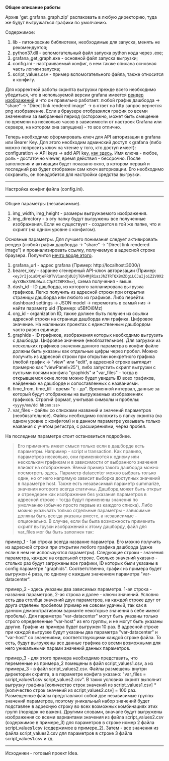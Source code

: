 
__Общее описание работы__

Архив 'get_grafana_graph.zip' распаковать в любую директорию, туда же будут выгружаться графики по умолчанию.

Содержимое:

1) lib - питоновские библиотеки, необходимые для запуска, менять не рекомендуется;
2) python37.dll - вспомогательный файл запуска python кода через .exe;
3) grafana_get_graph.exe - основной файл запуска выгрузки;
4) config.ini - настраиваемый конфиг, в нем также описана основная часть логики запуска;
5) script_values.csv - пример вспомогательного файла, также относится к конфигу.

Для корректной работы скрипта выгрузки прежде всего необходимо убедиться, что в используемой версии grafana имеется [рендер изображений](https://grafana.com/grafana/plugins/grafana-image-renderer/) и что он правильно работает: любой график дашборда → "share" → "Direct link rendered image" → в ответ на http запрос вернется png изображение. Если в браузере отобразился график со всеми значениями за выбранный период (осторожно, может быть смещение по времени на несколько часов в зависимости от настроек Grafana или сервера, на котором она запущена) - то все отлично.

Теперь необходимо сформировать ключ для API авторизации в grafana или Bearer Key. Для этого необходим админский доступ к grafana (либо можно попросить ключ на чтение у того, кто доступ имеет): configuration → API keys → add API key, [как здесь](https://github.com/D4nD4nce/QA_LoadTesting_Info/blob/main/grafana_graph_downloader/examples/description_1.PNG). Имя ключа - любое, роль - достаточно viewer, время действия - бессрочно. После заполнения и активации будет показано окно, в котором первый и последний раз будет отображен сам ключ авторизации. Его необходимо сохранить, он понадобится для настройки средства выгрузки.

----------------------------------------------------------------------------------------------------------------------

Настройка конфиг файла (config.ini).

--------

Общие параметры (независимые).

1. img_width, img_height - размеры выгружаемого изображения.
1. img_directory - в эту папку будут выгружены все полученные изображения. Если не существует - создается в той же папке, что и скрипт (на одном уровне с конфигом).


Основные параметры.
Для лучшего понимания следует активировать рендер (любой график дашборда → "share" → "Direct link rendered image") и проанализировать ссылку, получаемую в адресной строке браузера. Получится [нечто вроде этого](https://github.com/D4nD4nce/QA_LoadTesting_Info/blob/main/grafana_graph_downloader/examples/description_2.png).

1. grafana_url - адрес grafana (Пример: http://localhost:3000/)
1. bearer_key - заранее сгенереный API-ключ авторизации (Пример: `<eyJrIjoiaDNjeFR0TVV1andjdUJjTGh4MjR1azJhZTRTQXBmZDgiLCJuIjoiZ2V0X2dyYXBoX3V0aWwiLCJpZCI6MX0=>`), схема получения - выше.
1. dash_id - ID дашборда, из которого запланирована выгрузка графиков. Легко получить из адресной строки при открытии страницы дашборда или любого из графиков. Либо перейти: dashboard settings → JSON model → перемотать в самый низ → найти параметр uid (Пример: u5BfOi0Mz)
1. org_id - organization ID, также должен быть получен из ссылки адресной строки на странице дашборда или графика. Цифровое значение. На маленьких проектах с единственным дашбордом часто равен единице.
1. graphids - ID графиков, изображения которых необходимо выгрузить с дашборда. Цифровое значение (необязательное). Для загрузки из нескольких графиков значения данного параметра в конфиг файле должны быть указаны как отдельные цифры через пробел. Можно получить из адресной строки при открытии конкретного графика (любой график → "view" или "edit", в адресной строке выглядит примерно как "viewPanel=25"), либо запустить скрипт выгрузки с пустыми полями конфига "graphids" и "var_files" - тогда в открывшемся окне логов можно будет увидеть ID всех графиков, найденных на дашборде и сопоставленных с названиями.
1. time_from, time_till - время "с - до". Временной интервал, данные за который будут отображены на выгружаемых изображениях графиков. Строгий формат, учитывая символы и пробелы:
`<yyyy/mm/dd hh:mm:ss>`
1. var_files - файлы со списками названий и значений параметров (необязательное). Файлы необходимо положить в папку скрипта (на одном уровне с конфигом) и в данном параметре указывать только названия с учетом регистра, с расширениями, через пробел.

На последнем параметре стоит остановиться подробнее.

> Его применять имеет смысл только если в дашборде есть параметры. Например - script и transaction. Как правило, параметров несколько, они применяются к одному или нескольким графикам и в зависимости от выбранного значения влияют на отображение.
> Явный пример такого дашборда можно посмотреть здесь. Параметр datacenter можно выбрать только один, но от него напрямую зависит выборка доступных значений в параметре host. Также есть независимый параметр summarize, значения которого всегда статичны. Дашборд может быть открыт и отрендерен как изображение без указания параметров в адресной строке - тогда будут применены значения по умолчанию (обычно просто первые из каждого списка). Либо можно указывать только отдельные параметры - зависимые должны быть всегда указаны вместе, а независимые - опционально.
> В случае, если бы была возможность применить скрипт выгрузки изображений к этому дашборду, файл для var_files мог бы быть заполнен так:

пример_1 - 1ая строка всегда название параметра. Его можно получить из адресной строки при открытии любого графика дашборда (даже если в нем не используются параметры). Следующие строки - значения параметра, каждое на отдельной строке. Сколько значений указано - столько раз будут загружены все графики, ID которых были указаны в config параметре "graphids". Соответственно, график из примера будет выгружен 4 раза, по одному с каждым значением параметра "var-datacenter".

пример_2 - здесь указаны два зависимых параметра. 1-ая строка - названия параметров, 2-ая строка и далее - ключи значений. Условно есть два столбца значений двух параметров, на каждой строке друг от друга отделены пробелом (пример не совсем удачный, так как в данном демонстративном варианте некоторые значения в себе имеют пробелы). Для параметра "var-datacenter" могут быть указаны только строго определенные "var-host" из его группы, и не могут быть указаны другие. График из примера будет выгружен 10 раз. В адресной строке при каждой выгрузке будут указаны два параметра "var-datacenter" и "var-host" со значениями, соответствующими каждой строке файла. То есть, будут выгружены все данные графика со всеми возможными для него уникальными парами значений данных параметров.

пример_3 - для этого примера необходимо представить, что переменные из примера_2 помещены в файл script_values1.csv, а из примера_3 - в файл script_values2.csv. Файлы размещены внутри директории скрипта, а в параметре конфига указано: "var_files = script_values1.csv script_values2.csv". В таких условиях скрипт выполнит выгрузку графика [количество строк значений из script_values1.csv] * [количество строк значений из script_values2.csv] = 100 раз. Размещенные файлы представляют собой две независимые группы значений параметров, поэтому уникальный набор значений будет подставлен в адресную строку во всех возможных комбинациях этих групп (порядок не важен). Другими словами, вначале будут выгружены изображения со всеми вариантами значения из файла script_values2.csv (содержимое в примере_3) для параметров в строке номер 2 файла script_values1.csv (содержимое в примере_2). Затем - все значения из файла script_values2.csv для параметров в строке 3 файла script_values1.csv и тд.

----------------------------------------------------------------------------------------------------------------------

Исходники - готовый проект Idea.
